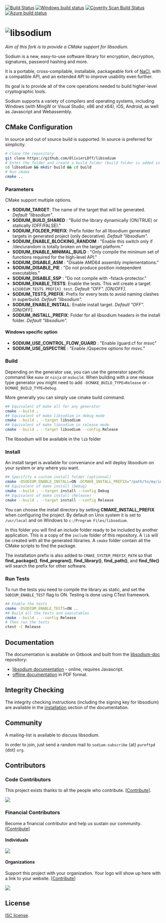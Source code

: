 [![Build Status](https://travis-ci.org/jedisct1/libsodium.svg?branch=master)](https://travis-ci.org/jedisct1/libsodium?branch=master)
[![Windows build status](https://ci.appveyor.com/api/projects/status/fu8s2elx25il98hj?svg=true)](https://ci.appveyor.com/project/jedisct1/libsodium)
[![Coverity Scan Build Status](https://scan.coverity.com/projects/2397/badge.svg)](https://scan.coverity.com/projects/2397)
[![Azure build status](https://jedisct1.visualstudio.com/Libsodium/_apis/build/status/jedisct1.libsodium?branchName=stable)](https://jedisct1.visualstudio.com/Libsodium/_build/latest?definitionId=3&branchName=stable)

![libsodium](https://raw.github.com/jedisct1/libsodium/master/logo.png)
============

*Aim of this fork is to provide a CMake support for libsodium.*

Sodium is a new, easy-to-use software library for encryption,
decryption, signatures, password hashing and more.

It is a portable, cross-compilable, installable, packageable
fork of [NaCl](http://nacl.cr.yp.to/), with a compatible API, and an
extended API to improve usability even further.

Its goal is to provide all of the core operations needed to build
higher-level cryptographic tools.

Sodium supports a variety of compilers and operating systems,
including Windows (with MingW or Visual Studio, x86 and x64), iOS, Android,
as well as Javascript and Webassembly.

## CMake Configuration

In source and out of source build is supported. In source is preferred for simplicity.

```bash
# Clone the repository
git clone https://github.com/OlivierLDff/libsodium
# Enter the folder and create a build folder (build folder is added in .gitignore)
cd libsodium && mkdir build && cd build
# Run cmake
cmake ..
```

### Parameters

CMake support multiple options.

- **SODIUM_TARGET**: The name of the target that will be generated. *Default "libsodium"*.
- **SODIUM_BUILD_SHARED** : "Build the library dynamically (ON/TRUE) or statically (OFF/FALSE)."
- **SODIUM_FOLDER_PREFIX**: Prefix folder for all libsodium generated targets in generated project (only decorative). *Default "libsodium".*
- **SODIUM_ENABLE_BLOCKING_RANDOM** : "Enable this switch only if /dev/urandom is totally broken on the target platform."
- **SODIUM_ENABLE_MINIMAL_BUILD** : "Only compile the minimum set of functions required for the high-level API."
- **SODIUM_DISABLE_ASM** : "Disable AMD64 assembly implementations."
- **SODIUM_DISABLE_PIE** : "Do not produce position independent executables."
- **SODIUM_DISABLE_SSP** : "Do not compile with -fstack-protector."
- **SODIUM_ENABLE_TESTS**: Enable the tests. This will create a target `${SODIUM_TESTS_PREFIX}_test`. *Default "OFF". [ON/OFF]*.
- **SODIUM_TESTS_PREFIX**: Prefix for every tests to avoid naming clashes in superbuild. *Default "libsodium".*
- **SODIUM_ENABLE_INSTALL**: Enable install target. *Default "OFF". [ON/OFF]*.
- **SODIUM_INSTALL_PREFIX**: Folder for all libsodium headers in the install folder. *Default "libsodium".*

#### Windows specific option

- **SODIUM_USE_CONTROL_FLOW_GUARD** : "Enable /guard:cf for msvc"
- **SODIUM_USE_QSPECTRE** : "Enable /Qspectre options for msvc."

### Build

Depending on the generator use, you can use the generator specific command like `make` or `ninja` or `msbuild`. When building with a one release type generator you might need to add `-DCMAKE_BUILD_TYPE=Release` or `-DCMAKE_BUILD_TYPE=Debug`.

More generally you can simply use cmake build command.

```bash
## Equivalent of make all for any generator
cmake --build .
## Equivalent of make libsodium in debug mode
cmake --build . --target libsodium
## Equivalent of make libsodium in release mode
cmake --build . --target libsodium --config Release
```

The libsodium will be available in the `lib` folder

### Install

An install target is available for conveniance and will deploy libsodium on your system or any where you want.

```bash
## Specifify a custom install folder (optionnal)
cmake -DSODIUM_ENABLE_INSTALL=ON -DCMAKE_INSTALL_PREFIX="/path/to/my/install/dir" ..
## Equivalent of make install (Debug)
cmake --build . --target install --config Debug
## Equivalent of make install (Release)
cmake --build . --target install --config Release
```

You can choose the install directory by setting **CMAKE_INSTALL_PREFIX** when configuring the project.
By default on Unix system it is set to `/usr/local` and on Windows to `c:/Program Files/libsodium`.

In this folder you will find an include folder ready to be included by another application. This is a copy of the `include` folder of this repository.
A `lib` will be created with all the generated libraries. A `cmake` folder contain all the CMake scripts to find the package.

The installation prefix is also added to `CMAKE_SYSTEM_PREFIX_PATH` so that **find_package()**, **find_program()**, **find_library()**, **find_path()**, and **find_file()** will search the prefix for other software.

### Run Tests

To run the tests you need to compile the library as static, and set the `SODIUM_ENABLE_TEST` flag to ON. Testing is done using CTest framework.

```bash
## Enable the tests
cmake -DSODIUM_ENABLE_TESTS=ON ..
## Build all the tests and executables
cmake --build . --config Release
# Then run the tests
ctest -C Release
```

## Documentation

The documentation is available on Gitbook and built from the [libsodium-doc](https://github.com/jedisct1/libsodium-doc) repository:

* [libsodium documentation](https://download.libsodium.org/doc/) -
online, requires Javascript.
* [offline documentation](https://www.gitbook.com/book/jedisct1/libsodium/details)
in PDF format.

## Integrity Checking

The integrity checking instructions (including the signing key for libsodium)
are available in the [installation](https://download.libsodium.org/doc/installation#integrity-checking)
section of the documentation.

## Community

A mailing-list is available to discuss libsodium.

In order to join, just send a random mail to `sodium-subscribe` {at}
`pureftpd` {dot} `org`.

## Contributors

### Code Contributors

This project exists thanks to all the people who contribute. [[Contribute](CONTRIBUTING.md)].

<a href="https://github.com/jedisct1/libsodium/graphs/contributors"><img src="https://opencollective.com/libsodium/contributors.svg?width=890&button=false" /></a>

### Financial Contributors

Become a financial contributor and help us sustain our community. [[Contribute](https://opencollective.com/libsodium/contribute)]

#### Individuals

<a href="https://opencollective.com/libsodium"><img src="https://opencollective.com/libsodium/individuals.svg?width=890"></a>

#### Organizations

Support this project with your organization. Your logo will show up here with a link to your website. [[Contribute](https://opencollective.com/libsodium/contribute)]

<a href="https://opencollective.com/libsodium/organization/0/website"><img src="https://opencollective.com/libsodium/organization/0/avatar.svg"></a>



## License

[ISC license](https://en.wikipedia.org/wiki/ISC_license).
